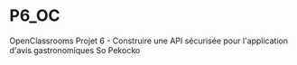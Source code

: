# P6_OC
OpenClassrooms Projet 6 - Construire une API sécurisée pour l'application d'avis gastronomiques So Pekocko


